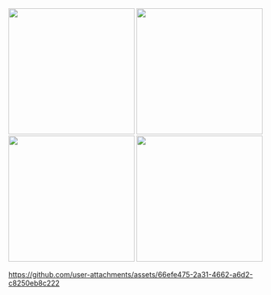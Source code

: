 <img src ="https://github.com/user-attachments/assets/5315155c-0b8f-4e56-9c5e-7caa5893c86f" width="250">
<img src ="https://github.com/user-attachments/assets/fc780577-2364-4363-8737-9d028117b9c5" width="250">
<img src ="https://github.com/user-attachments/assets/7af6ac22-e4c6-46c4-80af-da294b3135c3" width="250">
<img src ="https://github.com/user-attachments/assets/1f18f7fd-7b25-44e4-bcc2-49ed8ffe5206" width="250">



https://github.com/user-attachments/assets/66efe475-2a31-4662-a6d2-c8250eb8c222

